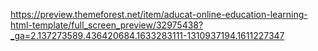 https://preview.themeforest.net/item/aducat-online-education-learning-html-template/full_screen_preview/32975438?_ga=2.137273589.436420684.1633283111-1310937194.1611227347